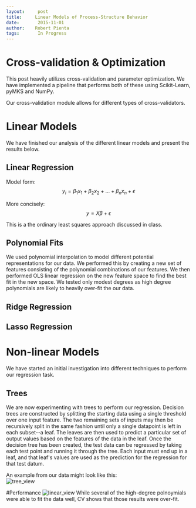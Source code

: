 ```yaml
---
layout:     post
title:     Linear Models of Process-Structure Behavior 
date:       2015-11-01 
author:    Robert Pienta 
tags: 		In Progress
---
```

<!-- Start Writing Below in Markdown -->


# Cross-validation & Optimization
This post heavily utilizes cross-validation and parameter optimization. 
We have implemented a pipeline that performs both of these using Scikit-Learn, pyMKS and NumPy.

Our cross-validation module allows for different types of cross-validators.

# Linear Models
We have finished our analysis of the different linear models and present the results below.

## Linear Regression
Model form:
$$y_i = \beta_1 x_1 + \beta_2 x_2 + ... + \beta_n x_n + \epsilon$$

More concisely:
$$ y = X\beta + \epsilon$$

This is a the ordinary least squares approach discussed in class.

## Polynomial Fits 
We used polynomial interpolation to model different potential representations for our data.
We performed this by creating a new set of features consisting of the polynomial combinations of our features.
We then performed OLS linear regression on the new feature space to find the best fit in the new space.
We tested only modest degrees as high degree polynomials are likely to heavily over-fit the our data. 

## Ridge Regression

## Lasso Regression

# Non-linear Models
We have started an initial investigation into different techniques to perform our regression task.

## Trees
We are now experimenting with trees to perform our regression. 
Decision trees are constructed by splitting the starting data using a single threshold over one input feature. 
The two remaining sets of inputs may then be recursively split in the same fashion until only a single datapoint is left in each subset--a leaf.
The leaves are then used to predict a particular set of output values based on the features of the data in the leaf. 
Once the decision tree has been created, the test data can be regressed by taking each test point and running it through the tree.
Each input must end up in a leaf, and that leaf's values are used as the prediction for the regression for that test datum.

An example from our data might look like this:  
![tree_view](/MIC-Ternary-Eutectic-Alloy/img/models_post/tree_example.png)


#Performance
![linear_view](/MIC-Ternary-Eutectic-Alloy/img/models_post/linear_example.png)
While several of the high-degree polnoymials were able to fit the data well, CV shows that those results were over-fit.


